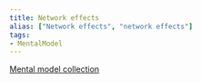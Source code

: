 ```yaml
---
title: Network effects
alias: ["Network effects", "network effects"]
tags:
- MentalModel
---
```

[Mental model collection](notes/Mental%20model%20collection.md)
